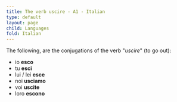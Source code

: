 ```yaml
---
title: The verb uscire - A1 - Italian
type: default
layout: page
child: Languages
fold: Italian
---
```


The following, are the conjugations of the verb "_uscire_" (to go out):

- io **esco**
- tu **esci**
- lui / lei **esce**
- noi **usciamo**
- voi **uscite**
- loro **escono**
